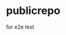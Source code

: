 # publicrepo
for e2e test



























































































































































































































































































































































































































































































































































































































































































































































































































































































































































































































































































































































































































































































































































































































































































































































































































































































































































































































































































































































































































































































































































































































































































































































































































































































































































































































































































































































































































































































































































































































































































































































































































